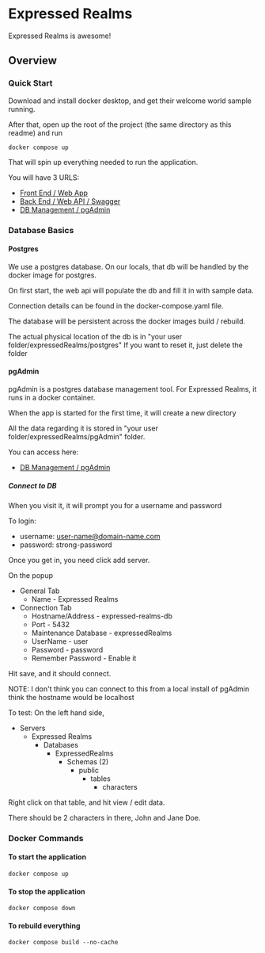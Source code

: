 # Expressed Realms

Expressed Realms is awesome!

## Overview



### Quick Start

Download and install docker desktop, and get their welcome world sample running.

After that, open up the root of the project (the same directory as this readme) and run

```
docker compose up
```

That will spin up everything needed to run the application.

You will have 3 URLS:

* [Front End / Web App](http://localhost:5173/)
* [Back End / Web API / Swagger](http://localhost:8080/swagger/index.html)
* [DB Management / pgAdmin](http://localhost:8888/login?next=%2Fbrowser%2F)

### Database Basics

#### Postgres
We use a postgres database.  On our locals, that db will be handled by the docker image for postgres.

On first start, the web api will populate the db and fill it in with sample data.

Connection details can be found in the docker-compose.yaml file.

The database will be persistent across the docker images build / rebuild.  

The actual physical location of the db is in "your user folder/expressedRealms/postgres"
If you want to reset it, just delete the folder

#### pgAdmin
pgAdmin is a postgres database management tool.  For Expressed Realms, it runs in a docker container.

When the app is started for the first time, it will create a new directory

All the data regarding it is stored in "your user folder/expressedRealms/pgAdmin" folder.

You can access here:
* [DB Management / pgAdmin](http://localhost:8888/login?next=%2Fbrowser%2F)


##### Connect to DB

When you visit it, it will prompt you for a username and password

To login:
* username: user-name@domain-name.com
* password: strong-password

Once you get in, you need click add server.

On the popup
* General Tab
  * Name - Expressed Realms
* Connection Tab
  * Hostname/Address - expressed-realms-db
  * Port - 5432
  * Maintenance Database - expressedRealms
  * UserName - user
  * Password - password
  * Remember Password - Enable it

Hit save, and it should connect.

NOTE: I don't think you can connect to this from a local install of pgAdmin
think the hostname would be localhost

To test: On the left hand side, 
* Servers
  * Expressed Realms
    * Databases
      * ExpressedRealms
        * Schemas (2)
          * public
            * tables
              * characters

Right click on that table, and hit view / edit data.

There should be 2 characters in there, John and Jane Doe.

### Docker Commands

#### To start the application
```
docker compose up
```

#### To stop the application
```
docker compose down
```

#### To rebuild everything
```
docker compose build --no-cache
```